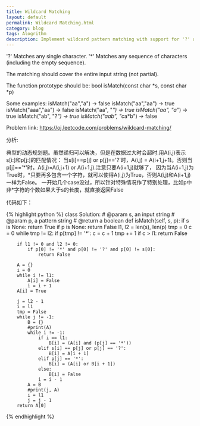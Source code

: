 ```yaml
---
title: Wildcard Matching
layout: default
permalink: Wildcard Matching.html
category: blog
tags: Alogrithm
description: Implement wildcard pattern matching with support for '?' and '*'.
---
```


'?' Matches any single character.
'*' Matches any sequence of characters (including the empty sequence).

The matching should cover the entire input string (not partial).

The function prototype should be:
bool isMatch(const char *s, const char *p)

Some examples:
isMatch("aa","a") → false
isMatch("aa","aa") → true
isMatch("aaa","aa") → false
isMatch("aa", "*") → true
isMatch("aa", "a*") → true
isMatch("ab", "?*") → true
isMatch("aab", "c*a*b") → false

<p>Problem link: <a href="https://oj.leetcode.com/problems/wildcard-matching/">https://oj.leetcode.com/problems/wildcard-matching/</a></p>

<p>分析:</p>
典型的动态规划题。虽然递归可以解决，但是在数据过大时会超时.用A(i,j)表示s[i:]和p[j:]的匹配情况：
当s[i]==p[j] or p[j]=='?'时，A(i,j) = A(i+1,j+1)。否则当p[j]=='*'时，A(i,j)=A(i,j+1) or A(i+1,j).注意只要A(i+1,j)就够了，
因为当A(i+1,j)为True时，*只要再多包含一个字符，就可以使得A(i,j)为True，否则A(i,j)和A(i+1,j)一样为False。
一开始几个case没过，所以针对特殊情况作了特别处理，比如p中非*字符的个数如果大于s的长度，就直接返回False
<p>代码如下：</p>

{% highlight python %}
class Solution:
    # @param s, an input string
    # @param p, a pattern string
    # @return a boolean
    def isMatch(self, s, p):
        if s is None:
            return True
        if p is None:
            return False
        l1, l2 = len(s), len(p)
        tmp = 0
        c = 0
        while tmp != l2:
            if p[tmp] != '*':
                c = c + 1
            tmp += 1
        if c > l1:
            return False 
        
        if l1 != 0 and l2 != 0:
            if p[0] != '*' and p[0] != '?' and p[0] != s[0]:
                return False
        
        A = {}
        i = 0
        while i != l1:
            A[i] = False
            i = i + 1
        A[i] = True
 
        j = l2 - 1
        i = l1
        tmp = False
        while j != -1:
            B = {}
            #print(A)
            while i != -1:            
                if i == l1:
                    B[i] = (A[i] and (p[j] == '*'))
                elif s[i] == p[j] or p[j] == '?':
                    B[i] = A[i + 1]
                elif p[j] == '*':
                    B[i] = (A[i] or B[i + 1])
                else:
                    B[i] = False
                i = i - 1
            A = B
            #print(j, A)
            i = l1
            j = j - 1
        return A[0]
{% endhighlight %}


	
